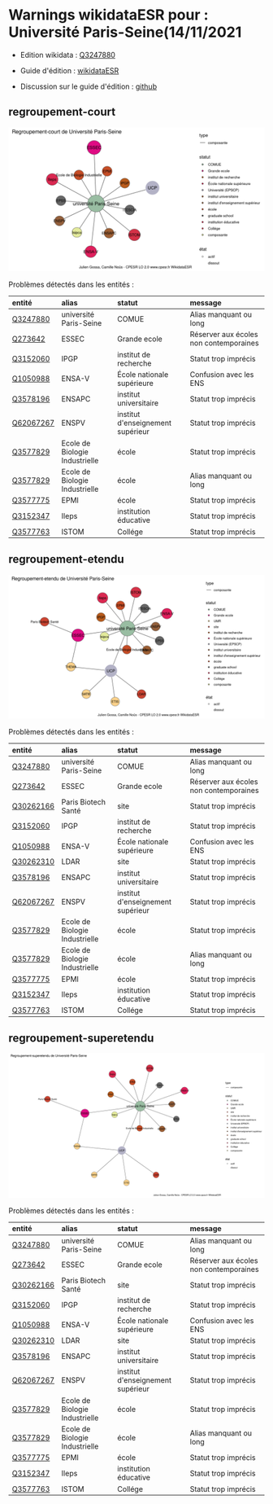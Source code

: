 Warnings wikidataESR pour : Université Paris-Seine(14/11/2021
================

- Edition wikidata : [Q3247880](https://www.wikidata.org/wiki/Q3247880)
- Guide d'édition : [wikidataESR](https://github.com/cpesr/wikidataESR/)

- Discussion sur le guide d'édition : [github](https://github.com/cpesr/wikidataESR/issues)



## regroupement-court 

![Graphique non généré](Q3247880-regroupement-court.png) 

Problèmes détectés dans les entités :

|entité                                               |alias                          |statut                            |message                                |
|:----------------------------------------------------|:------------------------------|:---------------------------------|:--------------------------------------|
|[Q3247880](https://www.wikidata.org/wiki/Q3247880)   |université Paris-Seine         |COMUE                             |Alias manquant ou long                 |
|[Q273642](https://www.wikidata.org/wiki/Q273642)     |ESSEC                          |Grande ecole                      |Réserver aux écoles non contemporaines |
|[Q3152060](https://www.wikidata.org/wiki/Q3152060)   |IPGP                           |institut de recherche             |Statut trop imprécis                   |
|[Q1050988](https://www.wikidata.org/wiki/Q1050988)   |ENSA-V                         |École nationale supérieure        |Confusion avec les ENS                 |
|[Q3578196](https://www.wikidata.org/wiki/Q3578196)   |ENSAPC                         |institut universitaire            |Statut trop imprécis                   |
|[Q62067267](https://www.wikidata.org/wiki/Q62067267) |ENSPV                          |institut d'enseignement supérieur |Statut trop imprécis                   |
|[Q3577829](https://www.wikidata.org/wiki/Q3577829)   |Ecole de Biologie Industrielle |école                             |Statut trop imprécis                   |
|[Q3577829](https://www.wikidata.org/wiki/Q3577829)   |Ecole de Biologie Industrielle |école                             |Alias manquant ou long                 |
|[Q3577775](https://www.wikidata.org/wiki/Q3577775)   |EPMI                           |école                             |Statut trop imprécis                   |
|[Q3152347](https://www.wikidata.org/wiki/Q3152347)   |Ileps                          |institution éducative             |Statut trop imprécis                   |
|[Q3577763](https://www.wikidata.org/wiki/Q3577763)   |ISTOM                          |Collége                           |Statut trop imprécis                   |

 



## regroupement-etendu 

![Graphique non généré](Q3247880-regroupement-etendu.png) 

Problèmes détectés dans les entités :

|entité                                               |alias                          |statut                            |message                                |
|:----------------------------------------------------|:------------------------------|:---------------------------------|:--------------------------------------|
|[Q3247880](https://www.wikidata.org/wiki/Q3247880)   |université Paris-Seine         |COMUE                             |Alias manquant ou long                 |
|[Q273642](https://www.wikidata.org/wiki/Q273642)     |ESSEC                          |Grande ecole                      |Réserver aux écoles non contemporaines |
|[Q30262166](https://www.wikidata.org/wiki/Q30262166) |Paris Biotech Santé            |site                              |Statut trop imprécis                   |
|[Q3152060](https://www.wikidata.org/wiki/Q3152060)   |IPGP                           |institut de recherche             |Statut trop imprécis                   |
|[Q1050988](https://www.wikidata.org/wiki/Q1050988)   |ENSA-V                         |École nationale supérieure        |Confusion avec les ENS                 |
|[Q30262310](https://www.wikidata.org/wiki/Q30262310) |LDAR                           |site                              |Statut trop imprécis                   |
|[Q3578196](https://www.wikidata.org/wiki/Q3578196)   |ENSAPC                         |institut universitaire            |Statut trop imprécis                   |
|[Q62067267](https://www.wikidata.org/wiki/Q62067267) |ENSPV                          |institut d'enseignement supérieur |Statut trop imprécis                   |
|[Q3577829](https://www.wikidata.org/wiki/Q3577829)   |Ecole de Biologie Industrielle |école                             |Statut trop imprécis                   |
|[Q3577829](https://www.wikidata.org/wiki/Q3577829)   |Ecole de Biologie Industrielle |école                             |Alias manquant ou long                 |
|[Q3577775](https://www.wikidata.org/wiki/Q3577775)   |EPMI                           |école                             |Statut trop imprécis                   |
|[Q3152347](https://www.wikidata.org/wiki/Q3152347)   |Ileps                          |institution éducative             |Statut trop imprécis                   |
|[Q3577763](https://www.wikidata.org/wiki/Q3577763)   |ISTOM                          |Collége                           |Statut trop imprécis                   |

 



## regroupement-superetendu 

![Graphique non généré](Q3247880-regroupement-superetendu.png) 

Problèmes détectés dans les entités :

|entité                                               |alias                          |statut                            |message                                |
|:----------------------------------------------------|:------------------------------|:---------------------------------|:--------------------------------------|
|[Q3247880](https://www.wikidata.org/wiki/Q3247880)   |université Paris-Seine         |COMUE                             |Alias manquant ou long                 |
|[Q273642](https://www.wikidata.org/wiki/Q273642)     |ESSEC                          |Grande ecole                      |Réserver aux écoles non contemporaines |
|[Q30262166](https://www.wikidata.org/wiki/Q30262166) |Paris Biotech Santé            |site                              |Statut trop imprécis                   |
|[Q3152060](https://www.wikidata.org/wiki/Q3152060)   |IPGP                           |institut de recherche             |Statut trop imprécis                   |
|[Q1050988](https://www.wikidata.org/wiki/Q1050988)   |ENSA-V                         |École nationale supérieure        |Confusion avec les ENS                 |
|[Q30262310](https://www.wikidata.org/wiki/Q30262310) |LDAR                           |site                              |Statut trop imprécis                   |
|[Q3578196](https://www.wikidata.org/wiki/Q3578196)   |ENSAPC                         |institut universitaire            |Statut trop imprécis                   |
|[Q62067267](https://www.wikidata.org/wiki/Q62067267) |ENSPV                          |institut d'enseignement supérieur |Statut trop imprécis                   |
|[Q3577829](https://www.wikidata.org/wiki/Q3577829)   |Ecole de Biologie Industrielle |école                             |Statut trop imprécis                   |
|[Q3577829](https://www.wikidata.org/wiki/Q3577829)   |Ecole de Biologie Industrielle |école                             |Alias manquant ou long                 |
|[Q3577775](https://www.wikidata.org/wiki/Q3577775)   |EPMI                           |école                             |Statut trop imprécis                   |
|[Q3152347](https://www.wikidata.org/wiki/Q3152347)   |Ileps                          |institution éducative             |Statut trop imprécis                   |
|[Q3577763](https://www.wikidata.org/wiki/Q3577763)   |ISTOM                          |Collége                           |Statut trop imprécis                   |

 

